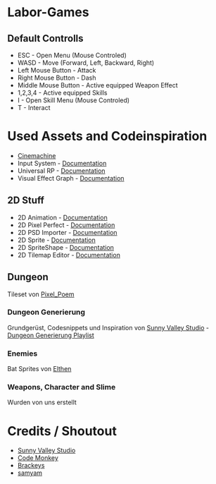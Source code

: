 # Labor-Games


## Default Controlls

- ESC - Open Menu (Mouse Controled)
- WASD - Move (Forward, Left, Backward, Right)
- Left Mouse Button - Attack
- Right Mouse Button - Dash
- Middle Mouse Button - Active equipped Weapon Effect
- 1,2,3,4 - Active equipped Skills
- I - Open Skill Menu (Mouse Controled)
- T - Interact

# Used Assets and Codeinspiration

* [Cinemachine](https://unity.com/de/unity/features/editor/art-and-design/cinemachine)
* Input System - [Documentation](https://docs.unity3d.com/Packages/com.unity.inputsystem@1.1/manual/index.html)
* Universal RP - [Documentation](https://docs.unity3d.com/Packages/com.unity.render-pipelines.universal@10.6/manual/index.html)
* Visual Effect Graph - [Documentation](https://docs.unity3d.com/Packages/com.unity.visualeffectgraph@10.6/manual/index.html)


## 2D Stuff
* 2D Animation - [Documentation](https://docs.unity3d.com/Packages/com.unity.2d.animation@5.0/manual/index.html)
* 2D Pixel Perfect - [Documentation](https://docs.unity3d.com/Packages/com.unity.2d.pixel-perfect@4.0/manual/index.html)
* 2D PSD Importer - [Documentation](https://docs.unity3d.com/Packages/com.unity.2d.psdimporter@4.1/manual/index.html)
* 2D Sprite - [Documentation](https://docs.unity3d.com/Packages/com.unity.2d.sprite@1.0/manual/index.html)
* 2D SpriteShape - [Documentation](https://docs.unity3d.com/Packages/com.unity.2d.spriteshape@5.1/manual/index.html)
* 2D Tilemap Editor - [Documentation](https://docs.unity3d.com/Packages/com.unity.2d.tilemap@1.0/manual/index.html)
 

## Dungeon
Tileset von [Pixel_Poem](https://pixel-poem.itch.io/dungeon-assetpuck)

### Dungeon Generierung
Grundgerüst, Codesnippets und Inspiration von [Sunny Valley Studio](https://www.youtube.com/SunnyValleyStudio) - [Dungeon Generierung Playlist](https://www.youtube.com/watch?v=-QOCX6SVFsk&list=PLcRSafycjWFenI87z7uZHFv6cUG2Tzu9v)

### Enemies
Bat Sprites von [Elthen](https://elthen.itch.io/bat-sprite-pack) 

### Weapons, Character and Slime
Wurden von uns erstellt

# Credits / Shoutout

- [Sunny Valley Studio](https://www.youtube.com/SunnyValleyStudio)
- [Code Monkey](https://www.youtube.com/CodeMonkeyUnity)
- [Brackeys](https://www.youtube.com/c/Brackeys)
- [samyam](https://www.youtube.com/c/samyam)
